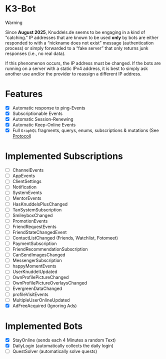 # K3-Bot

> [!WARNING]
> Since **August 2025**, Knuddels.de seems to be engaging in a kind of “catching.”
> IP addresses that are known to be used **only** by bots are either responded to with a “nickname does not exist” message (authentication process) or simply forwarded to a “fake server” that only returns junk responses (i.e., no real data).
>
> If this phenomenon occurs, the IP address must be changed. If the bots are running on a server with a static IPv4 address, it is best to simply ask another use and/or the provider to reassign a different IP address.

# Features
- [x] Automatic response to ping-Events
- [x] Subscriptionable Events
- [x] Automatic Session-Renewing
- [x] Automatic Keep-Online Events
- [x] Full `GraphQL` fragments, querys, enums, subscriptions & mutations (See [Protocol](./Protocol/))

# Implemented Subscriptions
- [ ] ChannelEvents
- [ ] AppEvents
- [ ] ClientSettings
- [ ] Notification
- [ ] SystemEvents
- [ ] MentorEvents
- [ ] HasKnuddelsPlusChanged
- [ ] TanSystemSubscription
- [ ] SmileyboxChanged
- [ ] PromotionEvents
- [ ] FriendRequestEvents
- [ ] FriendStateChangedEvent
- [ ] ContactListChanged (Friends, Watchlist, Fotomeet)
- [ ] PaymentSubscription
- [ ] FriendRecommendationSubscription
- [ ] CanSendImagesChanged
- [ ] MessengerSubscription
- [ ] happyMomentEvents
- [ ] UserKnuddelUpdated
- [ ] OwnProfilePictureChanged
- [ ] OwnProfilePictureOverlaysChanged
- [ ] EvergreenDataChanged
- [ ] profileVisitEvents
- [ ] MultipleUserOnlineUpdated
- [x] AdFreeAcquired (Ignoring Ads)

# Implemented Bots
- [x] StayOnline (sends each 4 Minutes a random Text)
- [x] DailyLogin (automatically collects the daily login)
- [ ] QuestSolver (automatically solve quests)
